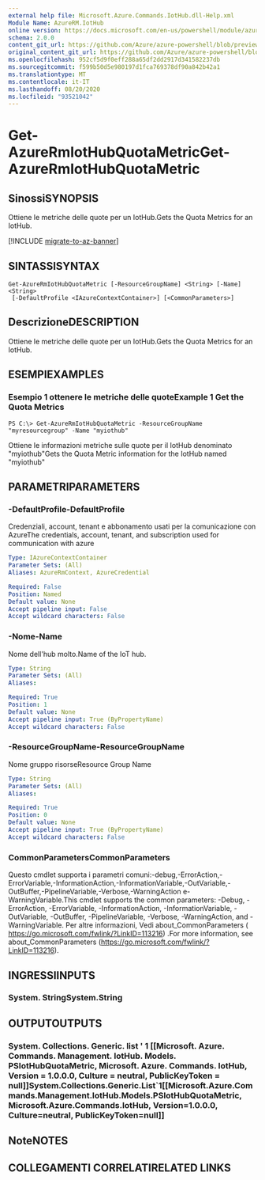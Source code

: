 ```yaml
---
external help file: Microsoft.Azure.Commands.IotHub.dll-Help.xml
Module Name: AzureRM.IotHub
online version: https://docs.microsoft.com/en-us/powershell/module/azurerm.iothub/get-azurermiothubquotametric
schema: 2.0.0
content_git_url: https://github.com/Azure/azure-powershell/blob/preview/src/ResourceManager/IotHub/Commands.IotHub/help/Get-AzureRmIotHubQuotaMetric.md
original_content_git_url: https://github.com/Azure/azure-powershell/blob/preview/src/ResourceManager/IotHub/Commands.IotHub/help/Get-AzureRmIotHubQuotaMetric.md
ms.openlocfilehash: 952cf5d9f0eff288a65df2dd2917d341582237db
ms.sourcegitcommit: f599b50d5e980197d1fca769378df90a842b42a1
ms.translationtype: MT
ms.contentlocale: it-IT
ms.lasthandoff: 08/20/2020
ms.locfileid: "93521042"
---
```

# <span data-ttu-id="dbe62-101">Get-AzureRmIotHubQuotaMetric</span><span class="sxs-lookup"><span data-stu-id="dbe62-101">Get-AzureRmIotHubQuotaMetric</span></span>

## <span data-ttu-id="dbe62-102">Sinossi</span><span class="sxs-lookup"><span data-stu-id="dbe62-102">SYNOPSIS</span></span>
<span data-ttu-id="dbe62-103">Ottiene le metriche delle quote per un IotHub.</span><span class="sxs-lookup"><span data-stu-id="dbe62-103">Gets the Quota Metrics for an IotHub.</span></span>

[!INCLUDE [migrate-to-az-banner](../../includes/migrate-to-az-banner.md)]

## <span data-ttu-id="dbe62-104">SINTASSI</span><span class="sxs-lookup"><span data-stu-id="dbe62-104">SYNTAX</span></span>

```
Get-AzureRmIotHubQuotaMetric [-ResourceGroupName] <String> [-Name] <String>
 [-DefaultProfile <IAzureContextContainer>] [<CommonParameters>]
```

## <span data-ttu-id="dbe62-105">Descrizione</span><span class="sxs-lookup"><span data-stu-id="dbe62-105">DESCRIPTION</span></span>
<span data-ttu-id="dbe62-106">Ottiene le metriche delle quote per un IotHub.</span><span class="sxs-lookup"><span data-stu-id="dbe62-106">Gets the Quota Metrics for an IotHub.</span></span>

## <span data-ttu-id="dbe62-107">ESEMPI</span><span class="sxs-lookup"><span data-stu-id="dbe62-107">EXAMPLES</span></span>

### <span data-ttu-id="dbe62-108">Esempio 1 ottenere le metriche delle quote</span><span class="sxs-lookup"><span data-stu-id="dbe62-108">Example 1 Get the Quota Metrics</span></span>
```
PS C:\> Get-AzureRmIotHubQuotaMetric -ResourceGroupName "myresourcegroup" -Name "myiothub"
```

<span data-ttu-id="dbe62-109">Ottiene le informazioni metriche sulle quote per il IotHub denominato "myiothub"</span><span class="sxs-lookup"><span data-stu-id="dbe62-109">Gets the Quota Metric information for the IotHub named "myiothub"</span></span>

## <span data-ttu-id="dbe62-110">PARAMETRI</span><span class="sxs-lookup"><span data-stu-id="dbe62-110">PARAMETERS</span></span>

### <span data-ttu-id="dbe62-111">-DefaultProfile</span><span class="sxs-lookup"><span data-stu-id="dbe62-111">-DefaultProfile</span></span>
<span data-ttu-id="dbe62-112">Credenziali, account, tenant e abbonamento usati per la comunicazione con Azure</span><span class="sxs-lookup"><span data-stu-id="dbe62-112">The credentials, account, tenant, and subscription used for communication with azure</span></span>

```yaml
Type: IAzureContextContainer
Parameter Sets: (All)
Aliases: AzureRmContext, AzureCredential

Required: False
Position: Named
Default value: None
Accept pipeline input: False
Accept wildcard characters: False
```

### <span data-ttu-id="dbe62-113">-Nome</span><span class="sxs-lookup"><span data-stu-id="dbe62-113">-Name</span></span>
<span data-ttu-id="dbe62-114">Nome dell'hub molto.</span><span class="sxs-lookup"><span data-stu-id="dbe62-114">Name of the IoT hub.</span></span> 

```yaml
Type: String
Parameter Sets: (All)
Aliases: 

Required: True
Position: 1
Default value: None
Accept pipeline input: True (ByPropertyName)
Accept wildcard characters: False
```

### <span data-ttu-id="dbe62-115">-ResourceGroupName</span><span class="sxs-lookup"><span data-stu-id="dbe62-115">-ResourceGroupName</span></span>
<span data-ttu-id="dbe62-116">Nome gruppo risorse</span><span class="sxs-lookup"><span data-stu-id="dbe62-116">Resource Group Name</span></span>

```yaml
Type: String
Parameter Sets: (All)
Aliases: 

Required: True
Position: 0
Default value: None
Accept pipeline input: True (ByPropertyName)
Accept wildcard characters: False
```

### <span data-ttu-id="dbe62-117">CommonParameters</span><span class="sxs-lookup"><span data-stu-id="dbe62-117">CommonParameters</span></span>
<span data-ttu-id="dbe62-118">Questo cmdlet supporta i parametri comuni:-debug,-ErrorAction,-ErrorVariable,-InformationAction,-InformationVariable,-OutVariable,-OutBuffer,-PipelineVariable,-Verbose,-WarningAction e-WarningVariable.</span><span class="sxs-lookup"><span data-stu-id="dbe62-118">This cmdlet supports the common parameters: -Debug, -ErrorAction, -ErrorVariable, -InformationAction, -InformationVariable, -OutVariable, -OutBuffer, -PipelineVariable, -Verbose, -WarningAction, and -WarningVariable.</span></span> <span data-ttu-id="dbe62-119">Per altre informazioni, Vedi about_CommonParameters ( https://go.microsoft.com/fwlink/?LinkID=113216) .</span><span class="sxs-lookup"><span data-stu-id="dbe62-119">For more information, see about_CommonParameters (https://go.microsoft.com/fwlink/?LinkID=113216).</span></span>

## <span data-ttu-id="dbe62-120">INGRESSI</span><span class="sxs-lookup"><span data-stu-id="dbe62-120">INPUTS</span></span>

### <span data-ttu-id="dbe62-121">System. String</span><span class="sxs-lookup"><span data-stu-id="dbe62-121">System.String</span></span>

## <span data-ttu-id="dbe62-122">OUTPUT</span><span class="sxs-lookup"><span data-stu-id="dbe62-122">OUTPUTS</span></span>

### <span data-ttu-id="dbe62-123">System. Collections. Generic. list ' 1 [[Microsoft. Azure. Commands. Management. IotHub. Models. PSIotHubQuotaMetric, Microsoft. Azure. Commands. IotHub, Version = 1.0.0.0, Culture = neutral, PublicKeyToken = null]]</span><span class="sxs-lookup"><span data-stu-id="dbe62-123">System.Collections.Generic.List\`1[[Microsoft.Azure.Commands.Management.IotHub.Models.PSIotHubQuotaMetric, Microsoft.Azure.Commands.IotHub, Version=1.0.0.0, Culture=neutral, PublicKeyToken=null]]</span></span>

## <span data-ttu-id="dbe62-124">Note</span><span class="sxs-lookup"><span data-stu-id="dbe62-124">NOTES</span></span>

## <span data-ttu-id="dbe62-125">COLLEGAMENTI CORRELATI</span><span class="sxs-lookup"><span data-stu-id="dbe62-125">RELATED LINKS</span></span>

